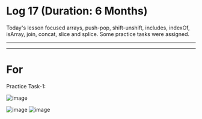 # Log 17 (Duration: 6 Months)
Today's lesson focused arrays, push-pop, shift-unshift, includes, indexOf, isArray, join, concat, slice and splice. Some practice tasks were assigned.

---
---
# For

Practice Task-1:

![image](https://github.com/md-maheen-billah/Log-17/assets/140327805/ffdc3123-e269-45e9-93cd-a353e76ec390)

![image](https://github.com/md-maheen-billah/Log-17/assets/140327805/a68c1ac2-3b3d-4d75-9ab4-c851ae3e61cb)
![image](https://github.com/md-maheen-billah/Log-17/assets/140327805/f7c85da7-4edb-4342-a7da-96fcd586104d)


